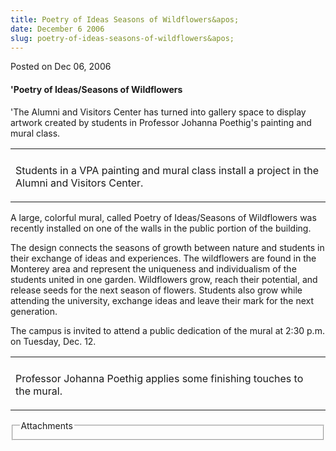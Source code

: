 ```yaml
---
title: Poetry of Ideas Seasons of Wildflowers&apos;
date: December 6 2006
slug: poetry-of-ideas-seasons-of-wildflowers&apos;
---
```





<span class="date">Posted on Dec 06, 2006    </span>
<h4>&apos;Poetry of Ideas/Seasons of Wildflowers</h4>
<p>&apos;The Alumni and Visitors Center has turned into gallery space to
display artwork created by students in Professor Johanna Poethig&apos;s
painting and mural class.</p>
<table>
<tr class="odd">
<td/>
</tr>
<tr class="even">
<td>
<p>Students in a VPA painting and mural class install a project in
the Alumni and Visitors Center.</p>
</td>
</tr>
</table>
<p>A large, colorful mural, called Poetry of Ideas/Seasons of
Wildflowers was recently installed on one of the walls in the
public portion of the building.</p>
<p>The design connects the seasons of growth between nature and
students in their exchange of ideas and experiences. The
wildflowers are found in the Monterey area and represent the
uniqueness and individualism of the students united in one garden.
Wildflowers grow, reach their potential, and release seeds for the
next season of flowers. Students also grow while attending the
university, exchange ideas and leave their mark for the next
generation.</p>
<p>The campus is invited to attend a public dedication of the mural
at 2:30 p.m. on Tuesday, Dec. 12.</p>
<table>
<tr class="odd">
<td/>
</tr>
<tr class="even">
<td>
<p>Professor Johanna Poethig applies some finishing touches to the
mural.</p>
</td>
</tr>
</table>
<fieldset class="fieldgroup group-attachments">
<legend>Attachments</legend>
<div class="field field-type-emvideo field-field-attach-video">
<div class="field-items">
<div class="field-item odd">
<div class="emvideo emvideo-video emvideo-"/>
</div>
</div>
</div>
</fieldset>






